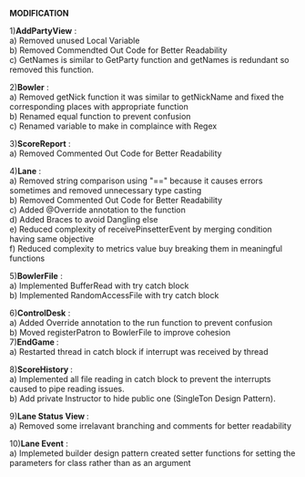 <b>MODIFICATION</b>

1)<b>AddPartyView</b> : <br>
a) Removed unused Local Variable<br>
b) Removed Commendted Out Code for Better Readability<br>
c) GetNames is similar to GetParty function and getNames is redundant so removed this function.

2)<b>Bowler</b> : <br>
a) Removed getNick function it was similar to getNickName and fixed the corresponding places with appropriate function<br>
b) Renamed equal function to prevent confusion <br>
c) Renamed variable to make in complaince with Regex <br>

3)<b>ScoreReport</b> : <br>
a)  Removed Commented Out Code for Better Readability<br>

4)<b>Lane</b> : <br>
a)  Removed string comparison using "==" because it causes errors sometimes and removed unnecessary type casting<br>
b) Removed Commented Out Code for Better Readability<br>
c) Added @Override annotation to the function<br>
d) Added Braces to avoid Dangling else<br>
e) Reduced complexity of receivePinsetterEvent by merging condition having same objective<br>
f) Reduced complexity to metrics value buy breaking them in meaningful functions <br>
 
5)<b>BowlerFile</b> : <br>
a) Implemented BufferRead with try catch block<br>
b) Implemented RandomAccessFile with try catch block<br>

6)<b>ControlDesk</b> : <br>
a) Added Override annotation to the run function to prevent confusion<br>
b) Moved registerPatron to BowlerFile to improve cohesion <br>
7)<b>EndGame </b> : <br>
a) Restarted thread in catch block if interrupt was received by thread<br>

8)<b>ScoreHistory </b> : <br>
a) Implemented all file reading in catch block to prevent the interrupts caused to pipe reading issues.<br>
b) Add private Instructor to hide public one (SingleTon Design Pattern).

9)<b>Lane Status View </b> : <br>
a) Removed some irrelavant branching and comments for better readability<br>

10)<b>Lane Event</b> : <br>
a) Implemeted builder design pattern created setter functions for setting the parameters for class rather than as an argument<br>

